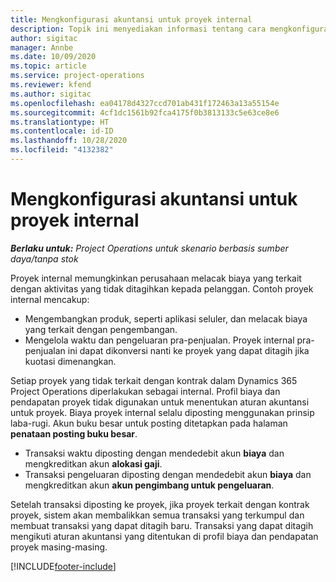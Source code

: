 ```yaml
---
title: Mengkonfigurasi akuntansi untuk proyek internal
description: Topik ini menyediakan informasi tentang cara mengkonfigurasi praktik akuntansi untuk proyek internal dalam Project Operations.
author: sigitac
manager: Annbe
ms.date: 10/09/2020
ms.topic: article
ms.service: project-operations
ms.reviewer: kfend
ms.author: sigitac
ms.openlocfilehash: ea04178d4327ccd701ab431f172463a13a55154e
ms.sourcegitcommit: 4cf1dc1561b92fca4175f0b3813133c5e63ce8e6
ms.translationtype: HT
ms.contentlocale: id-ID
ms.lasthandoff: 10/28/2020
ms.locfileid: "4132382"
---
```

# <a name="configure-accounting-for-internal-projects"></a>Mengkonfigurasi akuntansi untuk proyek internal

_**Berlaku untuk:** Project Operations untuk skenario berbasis sumber daya/tanpa stok_

Proyek internal memungkinkan perusahaan melacak biaya yang terkait dengan aktivitas yang tidak ditagihkan kepada pelanggan. Contoh proyek internal mencakup:

- Mengembangkan produk, seperti aplikasi seluler, dan melacak biaya yang terkait dengan pengembangan.
- Mengelola waktu dan pengeluaran pra-penjualan. Proyek internal pra-penjualan ini dapat dikonversi nanti ke proyek yang dapat ditagih jika kuotasi dimenangkan.

Setiap proyek yang tidak terkait dengan kontrak dalam Dynamics 365 Project Operations diperlakukan sebagai internal. Profil biaya dan pendapatan proyek tidak digunakan untuk menentukan aturan akuntansi untuk proyek. Biaya proyek internal selalu diposting menggunakan prinsip laba-rugi. Akun buku besar untuk posting ditetapkan pada halaman **penataan posting buku besar**.

- Transaksi waktu diposting dengan mendedebit akun **biaya** dan mengkreditkan akun **alokasi gaji**.
- Transaksi pengeluaran diposting dengan mendedebit akun **biaya** dan mengkreditkan akun **akun pengimbang untuk pengeluaran**.

Setelah transaksi diposting ke proyek, jika proyek terkait dengan kontrak proyek, sistem akan membalikkan semua transaksi yang terkumpul dan membuat transaksi yang dapat ditagih baru. Transaksi yang dapat ditagih mengikuti aturan akuntansi yang ditentukan di profil biaya dan pendapatan proyek masing-masing.




[!INCLUDE[footer-include](../includes/footer-banner.md)]